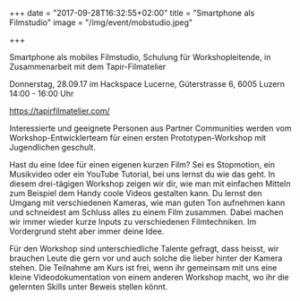 +++
date = "2017-09-28T16:32:55+02:00"
title = "Smartphone als Filmstudio"
image = "/img/event/mobstudio.jpeg"

+++

Smartphone als mobiles Filmstudio, Schulung für Workshopleitende, 
in Zusammenarbeit mit dem Tapir-Filmatelier

Donnerstag, 28.09.17 im Hackspace Lucerne,
Güterstrasse 6, 6005 Luzern 
14:00 - 16:00 Uhr

<!--more-->

https://tapirfilmatelier.com/

Interessierte und geeignete Personen aus Partner Communities werden vom Workshop-Entwicklerteam für einen ersten Prototypen-Workshop mit Jugendlichen geschult.

Hast du eine Idee für einen eigenen kurzen Film? Sei es Stopmotion, ein Musikvideo oder ein YouTube Tutorial, bei uns lernst du wie das geht. In diesem drei-tägigen Workshop zeigen wir dir, wie man mit einfachen Mitteln zum Beispiel dem Handy coole Videos gestalten kann. Du lernst den Umgang mit verschiedenen Kameras, wie man guten Ton aufnehmen kann und schneidest am Schluss alles zu einem Film zusammen. Dabei machen wir immer wieder kurze Inputs zu verschiedenen Filmtechniken. Im Vordergrund steht aber immer deine Idee. 

Für den Workshop sind unterschiedliche Talente gefragt, dass heisst, wir brauchen Leute die gern vor und auch solche die lieber hinter der Kamera stehen. 
Die Teilnahme am Kurs ist frei, wenn ihr gemeinsam mit uns eine kleine Videodokumentation von einem anderen Workshop macht, wo ihr die gelernten Skills unter Beweis stellen könnt. 

